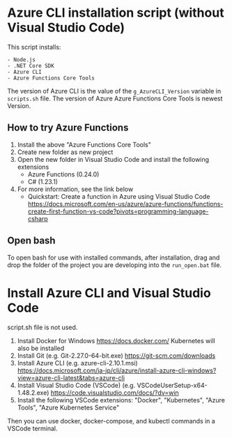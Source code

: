 # Azure CLI installation script (without Visual Studio Code)

This script installs:

	- Node.js
	- .NET Core SDK
	- Azure CLI
	- Azure Functions Core Tools

The version of Azure CLI is the value of the `g_AzureCLI_Version` variable in `scripts.sh` file.
The version of Azure Azure Functions Core Tools is newest Version.


## How to try Azure Functions

1. Install the above "Azure Functions Core Tools"
2. Create new folder as new project
3. Open the new folder in Visual Studio Code and install the following extensions
    - Azure Functions (0.24.0)
    - C# (1.23.1)
4. For more information, see the link below
    - Quickstart: Create a function in Azure using Visual Studio Code
    https://docs.microsoft.com/en-us/azure/azure-functions/functions-create-first-function-vs-code?pivots=programming-language-csharp


## Open bash

To open bash for use with installed commands, after installation,
drag and drop the folder of the project you are developing into the `run_open.bat` file.


# Install Azure CLI and Visual Studio Code

script.sh file is not used.

1. Install Docker for Windows https://docs.docker.com/
  Kubernetes will also be installed
2. Install Git (e.g. Git-2.27.0-64-bit.exe) https://git-scm.com/downloads
3. Install Azure CLI (e.g. azure-cli-2.10.1.msi) https://docs.microsoft.com/ja-jp/cli/azure/install-azure-cli-windows?view=azure-cli-latest&tabs=azure-cli
4. Install Visual Studio Code (VSCode) (e.g. VSCodeUserSetup-x64-1.48.2.exe) https://code.visualstudio.com/docs/?dv=win
5. Install the following VSCode extensions: "Docker", "Kubernetes", "Azure Tools", "Azure Kubernetes Service"

Then you can use docker, docker-compose, and kubectl commands in a VSCode terminal.
